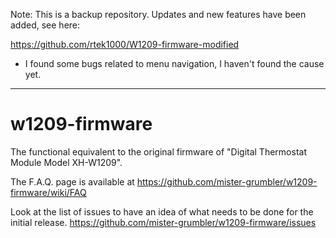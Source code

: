 Note: This is a backup repository. Updates and new features have been added, see here:

https://github.com/rtek1000/W1209-firmware-modified

- I found some bugs related to menu navigation, I haven't found the cause yet.

----------------------

# w1209-firmware
The functional equivalent to the original firmware of "Digital Thermostat Module Model XH-W1209".

The F.A.Q. page is available at https://github.com/mister-grumbler/w1209-firmware/wiki/FAQ

Look at the list of issues to have an idea of what needs to be done for the initial release.
https://github.com/mister-grumbler/w1209-firmware/issues

